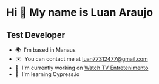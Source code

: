 Hi 👋 My name is Luan Araujo
============================

Test Developer
----------

* 🌍  I'm based in Manaus
* ✉️  You can contact me at [luan77312477@gmail.com](mailto:luan77312477@gmail.com)
* 🚀  I'm currently working on [Watch TV Entretenimento](http://watch.tv.br)
* 🧠  I'm learning Cypress.io
